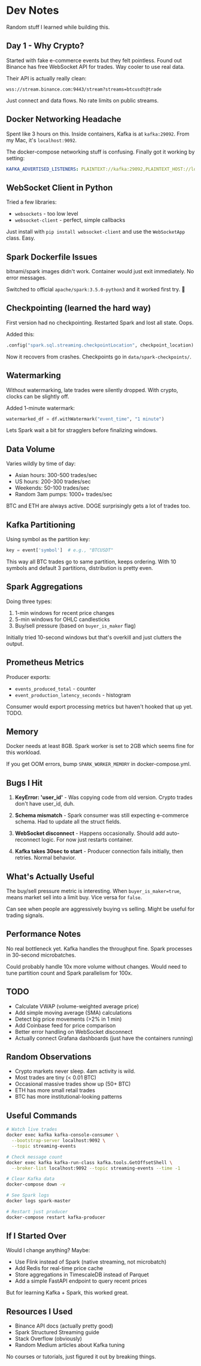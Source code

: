 # Dev Notes

Random stuff I learned while building this.

## Day 1 - Why Crypto?

Started with fake e-commerce events but they felt pointless. Found out Binance has free WebSocket API for trades. Way cooler to use real data.

Their API is actually really clean:
```
wss://stream.binance.com:9443/stream?streams=btcusdt@trade
```
Just connect and data flows. No rate limits on public streams.

## Docker Networking Headache

Spent like 3 hours on this. Inside containers, Kafka is at `kafka:29092`. From my Mac, it's `localhost:9092`. 

The docker-compose networking stuff is confusing. Finally got it working by setting:
```yaml
KAFKA_ADVERTISED_LISTENERS: PLAINTEXT://kafka:29092,PLAINTEXT_HOST://localhost:9092
```

## WebSocket Client in Python

Tried a few libraries:
- `websockets` - too low level
- `websocket-client` - perfect, simple callbacks

Just install with `pip install websocket-client` and use the `WebSocketApp` class. Easy.

## Spark Dockerfile Issues

bitnami/spark images didn't work. Container would just exit immediately. No error messages.

Switched to official `apache/spark:3.5.0-python3` and it worked first try. 🤷

## Checkpointing (learned the hard way)

First version had no checkpointing. Restarted Spark and lost all state. Oops.

Added this:
```python
.config("spark.sql.streaming.checkpointLocation", checkpoint_location)
```

Now it recovers from crashes. Checkpoints go in `data/spark-checkpoints/`.

## Watermarking

Without watermarking, late trades were silently dropped. With crypto, clocks can be slightly off.

Added 1-minute watermark:
```python
watermarked_df = df.withWatermark("event_time", "1 minute")
```

Lets Spark wait a bit for stragglers before finalizing windows.

## Data Volume

Varies wildly by time of day:
- Asian hours: 300-500 trades/sec
- US hours: 200-300 trades/sec  
- Weekends: 50-100 trades/sec
- Random 3am pumps: 1000+ trades/sec

BTC and ETH are always active. DOGE surprisingly gets a lot of trades too.

## Kafka Partitioning

Using symbol as the partition key:
```python
key = event['symbol']  # e.g., "BTCUSDT"
```

This way all BTC trades go to same partition, keeps ordering. With 10 symbols and default 3 partitions, distribution is pretty even.

## Spark Aggregations

Doing three types:
1. 1-min windows for recent price changes
2. 5-min windows for OHLC candlesticks
3. Buy/sell pressure (based on `buyer_is_maker` flag)

Initially tried 10-second windows but that's overkill and just clutters the output.

## Prometheus Metrics

Producer exports:
- `events_produced_total` - counter
- `event_production_latency_seconds` - histogram

Consumer would export processing metrics but haven't hooked that up yet. TODO.

## Memory

Docker needs at least 8GB. Spark worker is set to 2GB which seems fine for this workload.

If you get OOM errors, bump `SPARK_WORKER_MEMORY` in docker-compose.yml.

## Bugs I Hit

1. **KeyError: 'user_id'** - Was copying code from old version. Crypto trades don't have user_id, duh.

2. **Schema mismatch** - Spark consumer was still expecting e-commerce schema. Had to update all the struct fields.

3. **WebSocket disconnect** - Happens occasionally. Should add auto-reconnect logic. For now just restarts container.

4. **Kafka takes 30sec to start** - Producer connection fails initially, then retries. Normal behavior.

## What's Actually Useful

The buy/sell pressure metric is interesting. When `buyer_is_maker=true`, means market sell into a limit buy. Vice versa for `false`. 

Can see when people are aggressively buying vs selling. Might be useful for trading signals.

## Performance Notes

No real bottleneck yet. Kafka handles the throughput fine. Spark processes in 30-second microbatches.

Could probably handle 10x more volume without changes. Would need to tune partition count and Spark parallelism for 100x.

## TODO

- Calculate VWAP (volume-weighted average price)
- Add simple moving average (SMA) calculations
- Detect big price movements (>2% in 1 min)
- Add Coinbase feed for price comparison
- Better error handling on WebSocket disconnect
- Actually connect Grafana dashboards (just have the containers running)

## Random Observations

- Crypto markets never sleep. 4am activity is wild.
- Most trades are tiny (< 0.01 BTC)
- Occasional massive trades show up (50+ BTC)
- ETH has more small retail trades
- BTC has more institutional-looking patterns

## Useful Commands

```bash
# Watch live trades
docker exec kafka kafka-console-consumer \
  --bootstrap-server localhost:9092 \
  --topic streaming-events

# Check message count
docker exec kafka kafka-run-class kafka.tools.GetOffsetShell \
  --broker-list localhost:9092 --topic streaming-events --time -1

# Clear Kafka data
docker-compose down -v

# See Spark logs
docker logs spark-master

# Restart just producer
docker-compose restart kafka-producer
```

## If I Started Over

Would I change anything? Maybe:
- Use Flink instead of Spark (native streaming, not microbatch)
- Add Redis for real-time price cache
- Store aggregations in TimescaleDB instead of Parquet
- Add a simple FastAPI endpoint to query recent prices

But for learning Kafka + Spark, this worked great.

## Resources I Used

- Binance API docs (actually pretty good)
- Spark Structured Streaming guide
- Stack Overflow (obviously)
- Random Medium articles about Kafka tuning

No courses or tutorials, just figured it out by breaking things.
